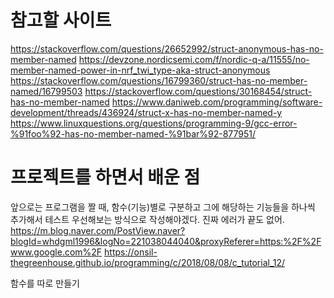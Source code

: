 # 참고할 사이트

https://stackoverflow.com/questions/26652992/struct-anonymous-has-no-member-named
https://devzone.nordicsemi.com/f/nordic-q-a/11555/no-member-named-power-in-nrf_twi_type-aka-struct-anonymous
https://stackoverflow.com/questions/16799360/struct-has-no-member-named/16799503
https://stackoverflow.com/questions/30168454/struct-has-no-member-named
https://www.daniweb.com/programming/software-development/threads/436924/struct-x-has-no-member-named-y
https://www.linuxquestions.org/questions/programming-9/gcc-error-%91foo%92-has-no-member-named-%91bar%92-877951/


# 프로젝트를 하면서 배운 점

앞으로는 프로그램을 짤 때, 함수(기능)별로 구분하고 그에 해당하는 기능들을 하나씩 추가해서 테스트 우선해보는 방식으로 작성해야겠다. 진짜 에러가 끝도 없어.
https://m.blog.naver.com/PostView.naver?blogId=whdgml1996&logNo=221038044040&proxyReferer=https:%2F%2Fwww.google.com%2F
https://onsil-thegreenhouse.github.io/programming/c/2018/08/08/c_tutorial_12/

함수를 따로 만들기

